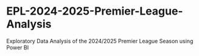 # EPL-2024-2025-Premier-League-Analysis
Exploratory Data Analysis of the 2024/2025 Premier League Season using Power BI
